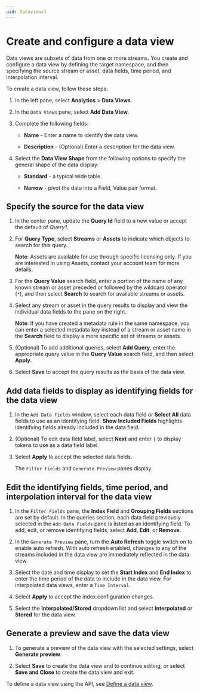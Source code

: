 ```yaml
---
uid: Dataviews1
---
```


# Create and configure a data view

Data views are subsets of data from one or more streams. You create and configure a data view by defining the target namespace, and then specifying the source stream or asset, data fields, time period, and interpolation interval.

To create a data view, follow these steps:

1. In the left pane, select **Analytics** > **Data Views**.

1. In the `Data Views` pane, select **Add Data View**.

1. Complete the following fields:

   - **Name** - Enter a name to identify the data view.
   
   - **Description** - (Optional) Enter a description for the data view.

1. Select the **Data View Shape** from the following options to specify the general shape of the data display: 

   - **Standard** - a typical wide table. 

   - **Narrow** - pivot the data into a Field, Value pair format.

## Specify the source for the data view

1. In the center pane, update the **Query Id** field to a new value or accept the default of *Query1*.

1. For **Query Type**, select **Streams** or **Assets** to indicate which objects to search for this query.

   **Note**: Assets are available for use through specific licensing only. If you are interested in using Assets, contact your account team for more details.

1. For the **Query Value** search field, enter a portion of the name of any known stream or asset preceded or followed by the wildcard operator (``*``), and then select **Search** to search for available streams or assets.

1. Select any stream or asset in the query results to display and view the individual data fields to the pane on the right.

   **Note**: If you have created a metadata rule in the same namespace, you can enter a selected metadata key instead of a stream or asset name in the **Search** field to display a more specific set of streams or assets.

1. (Optional) To add additional queries, select **Add Query**, enter the appropriate query value in the **Query Value** search field, and then select **Apply**.

1. Select **Save** to accept the query results as the basis of the data view.

## Add data fields to display as identifying fields for the data view

1. In the `Add Data Fields` window, select each data field or **Select All** data fields to use as an identifying field. **Show Included Fields** highlights identifying fields already included in the data field.

1. (Optional) To edit data field label, select **Next** and enter `{` to display tokens to use as a data field label.

1. Select **Apply** to accept the selected data fields.

   The `Filter Fields` and `Generate Preview` panes display.

## Edit the identifying fields, time period, and interpolation interval for the data view

1. In the `Filter Fields` pane, the **Index Field** and **Grouping Fields** sections are set by default. In the queries section, each data field previously selected in the `Add Data Fields` pane is listed as an identifying field. To add, edit, or remove identifying fields, select **Add**, **Edit**, or **Remove**.

1. In the `Generate Preview` pane, turn the **Auto Refresh** toggle switch on to enable auto refresh. With auto refresh enabled, changes to any of the streams included in the data view are immediately reflected in the data view.

1. Select the date and time display to set the **Start Index** and **End Index** to enter the time period of the data to include in the data view. For interpolated data views, enter a `Time Interval`.

1. Select **Apply** to accept the index configuration changes.

1. Select the **Interpolated/Stored** dropdown list and select **Interpolated** or **Stored** for the data view.

## Generate a preview and save the data view

1. To generate a preview of the data view with the selected settings, select **Generate preview**.

1. Select **Save** to create the data view and to continue editing, or select **Save and Close** to create the data view and exit.

To define a data view using the API, see [Define a data view](xref:DataViewsQuickStartDefine).
